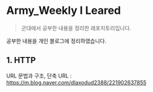 # Army_Weekly I Leared
>군대에서 공부한 내용을 정리한 레포지토리입니다.

공부한 내용을 개인 블로그에 정리하였습니다.

## 1. HTTP
URL 문법과 구조, 단축 URL : https://m.blog.naver.com/dlaxodud2388/221902637855
